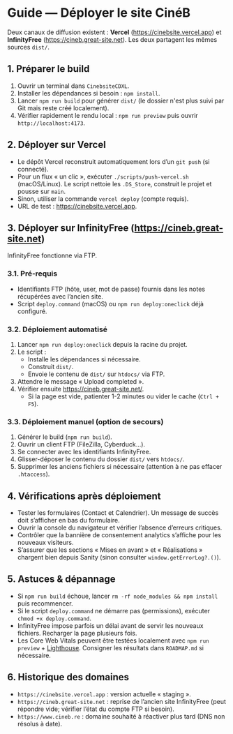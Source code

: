 # Guide — Déployer le site CinéB

Deux canaux de diffusion existent : **Vercel** (https://cinebsite.vercel.app) et **InfinityFree** (https://cineb.great-site.net). Les deux partagent les mêmes sources `dist/`.

## 1. Préparer le build
1. Ouvrir un terminal dans `CinebsiteCDXL`.
2. Installer les dépendances si besoin : `npm install`.
3. Lancer `npm run build` pour générer `dist/` (le dossier n'est plus suivi par Git mais reste créé localement).
4. Vérifier rapidement le rendu local : `npm run preview` puis ouvrir `http://localhost:4173`.

## 2. Déployer sur Vercel
- Le dépôt Vercel reconstruit automatiquement lors d’un `git push` (si connecté).
- Pour un flux « un clic », exécuter `./scripts/push-vercel.sh` (macOS/Linux). Le script nettoie les `.DS_Store`, construit le projet et pousse sur `main`.
- Sinon, utiliser la commande `vercel deploy` (compte requis).
- URL de test : https://cinebsite.vercel.app.

## 3. Déployer sur InfinityFree (https://cineb.great-site.net)
InfinityFree fonctionne via FTP.

### 3.1. Pré-requis
- Identifiants FTP (hôte, user, mot de passe) fournis dans les notes récupérées avec l’ancien site.
- Script `deploy.command` (macOS) ou `npm run deploy:oneclick` déjà configuré.

### 3.2. Déploiement automatisé
1. Lancer `npm run deploy:oneclick` depuis la racine du projet.
2. Le script :
   - Installe les dépendances si nécessaire.
   - Construit `dist/`.
   - Envoie le contenu de `dist/` sur `htdocs/` via FTP.
3. Attendre le message « Upload completed ».
4. Vérifier ensuite https://cineb.great-site.net/.
   - Si la page est vide, patienter 1-2 minutes ou vider le cache (`Ctrl + F5`).

### 3.3. Déploiement manuel (option de secours)
1. Générer le build (`npm run build`).
2. Ouvrir un client FTP (FileZilla, Cyberduck…).
3. Se connecter avec les identifiants InfinityFree.
4. Glisser-déposer le contenu du dossier `dist/` vers `htdocs/`.
5. Supprimer les anciens fichiers si nécessaire (attention à ne pas effacer `.htaccess`).

## 4. Vérifications après déploiement
- Tester les formulaires (Contact et Calendrier). Un message de succès doit s’afficher en bas du formulaire.
- Ouvrir la console du navigateur et vérifier l’absence d’erreurs critiques.
- Contrôler que la bannière de consentement analytics s’affiche pour les nouveaux visiteurs.
- S’assurer que les sections « Mises en avant » et « Réalisations » chargent bien depuis Sanity (sinon consulter `window.getErrorLog?.()`).

## 5. Astuces & dépannage
- Si `npm run build` échoue, lancer `rm -rf node_modules && npm install` puis recommencer.
- Si le script `deploy.command` ne démarre pas (permissions), exécuter `chmod +x deploy.command`.
- InfinityFree impose parfois un délai avant de servir les nouveaux fichiers. Recharger la page plusieurs fois.
- Les Core Web Vitals peuvent être testées localement avec `npm run preview` + [Lighthouse](https://developers.google.com/web/tools/lighthouse). Consigner les résultats dans `ROADMAP.md` si nécessaire.

## 6. Historique des domaines
- `https://cinebsite.vercel.app` : version actuelle « staging ».
- `https://cineb.great-site.net` : reprise de l’ancien site InfinityFree (peut répondre vide; vérifier l’état du compte FTP si besoin).
- `https://www.cineb.re` : domaine souhaité à réactiver plus tard (DNS non résolus à date).
